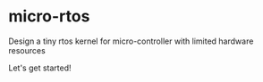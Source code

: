 # micro-rtos
Design a tiny rtos kernel for micro-controller with limited hardware resources

Let's get started!

